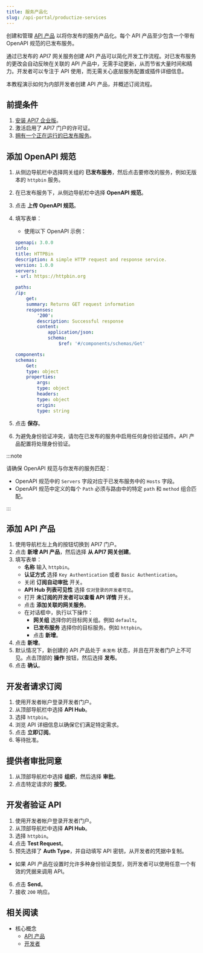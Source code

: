 ```yaml
---
title: 服务产品化
slug: /api-portal/productize-services
---
```


创建和管理 [API 产品](../key-concepts/api-products.md) 以将你发布的服务产品化。每个 API 产品至少包含一个带有 OpenAPI 规范的已发布服务。

通过已发布的 API7 网关服务创建 API 产品可以简化开发工作流程。对已发布服务的更改会自动反映在关联的 API 产品中，无需手动更新，从而节省大量时间和精力。开发者可以专注于 API 使用，而无需关心底层服务配置或插件详细信息。

本教程演示如何为内部开发者创建 API 产品，并概述订阅流程。

## 前提条件

1. [安装 API7 企业版](../getting-started/install-api7-ee)。
2. 激活启用了 API7 门户的许可证。
3. [拥有一个正在运行的已发布服务](../getting-started/launch-your-first-api)。

## 添加 OpenAPI 规范

1. 从侧边导航栏中选择网关组的 **已发布服务**，然后点击要修改的服务，例如无版本的 `httpbin` 服务。
2. 在已发布服务下，从侧边导航栏中选择 **OpenAPI 规范**。
3. 点击 **上传 OpenAPI 规范**。
4. 填写表单：
    * 使用以下 OpenAPI 示例：

    ```yaml title="httpbin.yaml"
    openapi: 3.0.0
    info:
    title: HTTPBin
    description: A simple HTTP request and response service.
    version: 1.0.0
    servers:
    - url: https://httpbin.org

    paths:
    /ip:
        get:
        summary: Returns GET request information
        responses:
            '200':
            description: Successful response
            content:
                application/json:
                schema:
                    $ref: '#/components/schemas/Get'

    components:
    schemas:
        Get:
        type: object
        properties:
            args:
            type: object
            headers:
            type: object
            origin:
            type: string
    ```

5. 点击 **保存**。
6. 为避免身份验证冲突，请勿在已发布的服务中启用任何身份验证插件。API 产品配置将处理身份验证。

:::note

请确保 OpenAPI 规范与你发布的服务匹配：

* OpenAPI 规范中的 `Servers` 字段对应于已发布服务中的 `Hosts` 字段。
* OpenAPI 规范中定义的每个 `Path` 必须与路由中的特定 `path` 和 `method` 组合匹配。

:::

## 添加 API 产品

1. 使用导航栏左上角的按钮切换到 API7 门户。
2. 点击 **新增 API 产品**，然后选择 **从 API7 网关创建**。
3. 填写表单：
    * **名称** 输入 `httpbin`。
    * **认证方式** 选择 `Key Authentication` 或者 `Basic Authentication`。
    * 关闭 **订阅自动审批** 开关。
    * **API Hub 列表可见性** 选择 `仅对登录的开发者可见`。
    * 打开 **未订阅的开发者可以查看 API 详情** 开关。
    * 点击 **添加关联的网关服务**。
    * 在对话框中，执行以下操作：
        * **网关组** 选择你的目标网关组。例如 `default`。
        * **已发布服务** 选择你的目标服务。例如 `httpbin`。
        * 点击 **新增**。
4. 点击 **新增**。
5. 默认情况下，新创建的 API 产品处于 `未发布` 状态，并且在开发者门户上不可见。点击顶部的 **操作** 按钮，然后选择 **发布**。
6. 点击 **确认**。

## 开发者请求订阅

1. 使用开发者帐户登录开发者门户。
2. 从顶部导航栏中选择 **API Hub**。
3. 选择 `httpbin`。
4. 浏览 API 详细信息以确保它们满足特定需求。
5. 点击 **立即订阅**。
6. 等待批准。

## 提供者审批同意

1. 从顶部导航栏中选择 **组织**，然后选择 **审批**。
2. 点击特定请求的 **接受**。

## 开发者验证 API

1. 使用开发者帐户登录开发者门户。
2. 从顶部导航栏中选择 **API Hub**。
3. 选择 `httpbin`。
4. 点击 **Test Request**。
5. 预先选择了 **Auth Type**，并自动填写 API 密钥，从开发者的凭据中复制。

* 如果 API 产品在设置时允许多种身份验证类型，则开发者可以使用任意一个有效的凭据来调用 API。

6. 点击 **Send**。
7. 接收 `200` 响应。

## 相关阅读

* 核心概念 
  * [API 产品](../key-concepts/api-products)
  * [开发者](../key-concepts/developers)
  